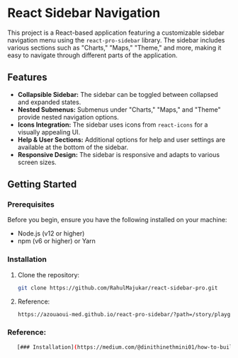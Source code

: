 # React Sidebar Navigation

This project is a React-based application featuring a customizable sidebar navigation menu using the `react-pro-sidebar` library. The sidebar includes various sections such as "Charts," "Maps," "Theme," and more, making it easy to navigate through different parts of the application.

## Features

- **Collapsible Sidebar:** The sidebar can be toggled between collapsed and expanded states.
- **Nested Submenus:** Submenus under "Charts," "Maps," and "Theme" provide nested navigation options.
- **Icons Integration:** The sidebar uses icons from `react-icons` for a visually appealing UI.
- **Help & User Sections:** Additional options for help and user settings are available at the bottom of the sidebar.
- **Responsive Design:** The sidebar is responsive and adapts to various screen sizes.

## Getting Started

### Prerequisites

Before you begin, ensure you have the following installed on your machine:

- Node.js (v12 or higher)
- npm (v6 or higher) or Yarn

### Installation

1. Clone the repository:

   ```bash
   git clone https://github.com/RahulMajukar/react-sidebar-pro.git
2. Reference:

   ```bash
   https://azouaoui-med.github.io/react-pro-sidebar/?path=/story/playground--playground
   
### Reference:
```bash
   [### Installation](https://medium.com/@dinithinethmini01/how-to-build-a-sidebar-component-in-react-abcf471f449e)

